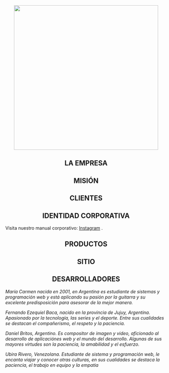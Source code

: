 <div align="center">
  <img src="https://github.com/daniel-britos/grupo_3_CeroTempo/blob/main/Design/logo.png" width="450" height="450">
</div>


<div align="center">
  <h2> LA EMPRESA </h2>
</div>

<div align="center">
  <h2> MISIÓN </h2>
</div>

<div align="center">
  <h2> CLIENTES </h2>
</div>

<div align="center">
  <h2> IDENTIDAD CORPORATIVA </h2>
  <p align="left">Visita nuestro manual corporativo: <a href="https://www.instagram.com/danielbritos.vfx/">Instagram</a> .</p>
</div>

<div align="center">
  <h2> PRODUCTOS </h2>
</div>

<div align ="center">
  <h2> SITIO </h2>
</div>

<div align="center">
   <h2>DESARROLLADORES</h2>  
</div>


<p><i>María Carmen nacida en 2001, en Argentina es estudiante de sistemas y programación web y está aplicando su pasión por la guitarra  y su excelente predisposición para asesorar de la mejor manera.</i></p>
<p><i>Fernando Ezequiel Baca, nacido en la provincia de Jujuy, Argentina. Apasionado por la tecnología, las series y el deporte. Entre sus cualidades se destacan el compañerismo, el respeto y la paciencia.</i></p>
<p><i>Daniel Britos, Argentino. Es compositor de imagen y video, aficionado al desarrollo de aplicaciónes web y el mundo del desarrollo. Algunas de sus mayores virtudes son la paciencia, la amabilidad y el esfuerzo.</i></p>
<p><i>Ubira Rivero, Venezolana. Estudiante de sistema y programación web, le encanta viajar y conocer otras culturas, en sus cualidades se destaca la paciencia, el trabajo en equipo y la empatia</i></p>





